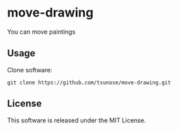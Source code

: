 # move-drawing
You can move paintings

## Usage

Clone software:
```
git clone https://github.com/tsunose/move-drawing.git
```

## License
This software is released under the MIT License.

